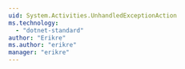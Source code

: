 ```yaml
---
uid: System.Activities.UnhandledExceptionAction
ms.technology: 
  - "dotnet-standard"
author: "Erikre"
ms.author: "erikre"
manager: "erikre"
---
```

